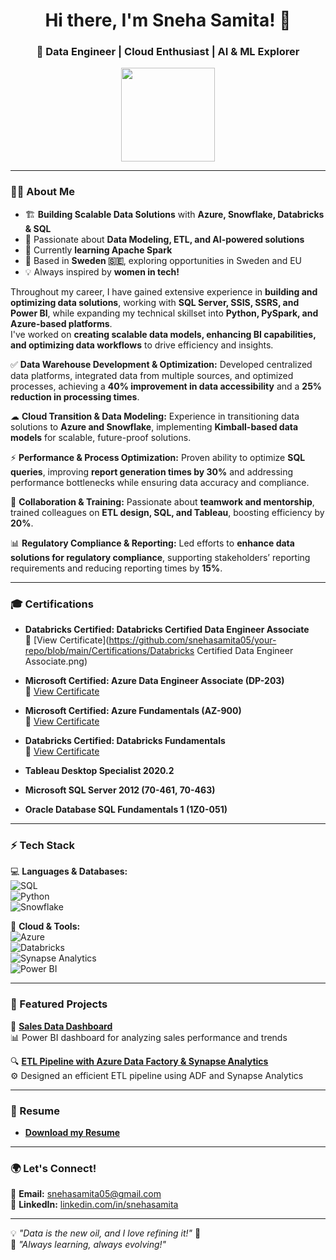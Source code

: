 <h1 align="center">Hi there, I'm Sneha Samita! 👋</h1>
<h3 align="center">🚀 Data Engineer | Cloud Enthusiast | AI & ML Explorer</h3>

<p align="center">
  <img src="https://img.shields.io/badge/Data%20Engineer-%2300C7B7.svg?style=for-the-badge&logo=python&logoColor=white" width="150">
</p>

---

### 👩‍💻 About Me  
- 🏗 **Building Scalable Data Solutions** with **Azure, Snowflake, Databricks & SQL**  
- 🎯 Passionate about **Data Modeling, ETL, and AI-powered solutions**  
- 🌱 Currently **learning Apache Spark**  
- 📍 Based in **Sweden 🇸🇪**, exploring opportunities in Sweden and EU  
- 💡 Always inspired by **women in tech!**  

Throughout my career, I have gained extensive experience in **building and optimizing data solutions**, working with **SQL Server, SSIS, SSRS, and Power BI**, while expanding my technical skillset into **Python, PySpark, and Azure-based platforms**.  
I've worked on **creating scalable data models, enhancing BI capabilities, and optimizing data workflows** to drive efficiency and insights.  

✅ **Data Warehouse Development & Optimization:** Developed centralized data platforms, integrated data from multiple sources, and optimized processes, achieving a **40% improvement in data accessibility** and a **25% reduction in processing times**.  

☁ **Cloud Transition & Data Modeling:** Experience in transitioning data solutions to **Azure and Snowflake**, implementing **Kimball-based data models** for scalable, future-proof solutions.  

⚡ **Performance & Process Optimization:** Proven ability to optimize **SQL queries**, improving **report generation times by 30%** and addressing performance bottlenecks while ensuring data accuracy and compliance.  

🤝 **Collaboration & Training:** Passionate about **teamwork and mentorship**, trained colleagues on **ETL design, SQL, and Tableau**, boosting efficiency by **20%**.  

📊 **Regulatory Compliance & Reporting:** Led efforts to **enhance data solutions for regulatory compliance**, supporting stakeholders’ reporting requirements and reducing reporting times by **15%**.  

---

### 🎓 Certifications  

- **Databricks Certified: Databricks Certified Data Engineer Associate**  
  📜 [View Certificate](https://github.com/snehasamita05/your-repo/blob/main/Certifications/Databricks Certified Data Engineer Associate.png)  

- **Microsoft Certified: Azure Data Engineer Associate (DP-203)**  
  📜 [View Certificate](https://github.com/snehasamita05/your-repo/blob/main/Certifications/DP-203.pdf)  

- **Microsoft Certified: Azure Fundamentals (AZ-900)**  
  📜 [View Certificate](https://github.com/snehasamita05/your-repo/blob/main/Certifications/AZ-900.pdf)  

- **Databricks Certified: Databricks Fundamentals**  
  📜 [View Certificate](https://github.com/snehasamita05/your-repo/blob/main/Certifications/Databricks-Fundamentals.pdf)  

- **Tableau Desktop Specialist 2020.2**  

- **Microsoft SQL Server 2012 (70-461, 70-463)**   

- **Oracle Database SQL Fundamentals 1 (1Z0-051)** 
 
---

### ⚡ Tech Stack  
💻 **Languages & Databases:**  
![SQL](https://img.shields.io/badge/SQL-%231572B6.svg?style=for-the-badge&logo=sqlite&logoColor=white)  
![Python](https://img.shields.io/badge/Python-%23FFD43B.svg?style=for-the-badge&logo=python&logoColor=blue)  
![Snowflake](https://img.shields.io/badge/Snowflake-%2300C7B7.svg?style=for-the-badge&logo=snowflake&logoColor=white)  

🚀 **Cloud & Tools:**  
![Azure](https://img.shields.io/badge/Azure-0078D4.svg?style=for-the-badge&logo=microsoftazure&logoColor=white)  
![Databricks](https://img.shields.io/badge/Databricks-EF1A24.svg?style=for-the-badge&logo=databricks&logoColor=white)  
![Synapse Analytics](https://img.shields.io/badge/Synapse%20Analytics-0078D4.svg?style=for-the-badge&logo=microsoftazure&logoColor=white)  
![Power BI](https://img.shields.io/badge/Power%20BI-F2C811.svg?style=for-the-badge&logo=powerbi&logoColor=black)  

---

### 📌 Featured Projects  
🚀 **[Sales Data Dashboard](https://github.com/snehasamita05/Sales-Data-Dashboard)**  
📊 Power BI dashboard for analyzing sales performance and trends  

🔍 **[ETL Pipeline with Azure Data Factory & Synapse Analytics](https://github.com/snehasamita05/Azure-End-End-Project1)**  
⚙️ Designed an efficient ETL pipeline using ADF and Synapse Analytics  

---

### 📄 Resume  
- **[Download my Resume](https://github.com/snehasamita05/Resume/blob/main/Sneha_Samita_Resume.pdf)**


---

### 🌍 Let's Connect!  
📧 **Email:** [snehasamita05@gmail.com](mailto:snehasamita05@gmail.com)  
💼 **LinkedIn:** [linkedin.com/in/snehasamita](https://www.linkedin.com/in/snehasamita)  

---

💡 *"Data is the new oil, and I love refining it!"* 🚀  
🎯 *"Always learning, always evolving!"*
